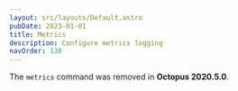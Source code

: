 ```yaml
---
layout: src/layouts/Default.astro
pubDate: 2023-01-01
title: Metrics
description: Configure metrics logging
navOrder: 130
---
```


The `metrics` command was removed in **Octopus 2020.5.0**.